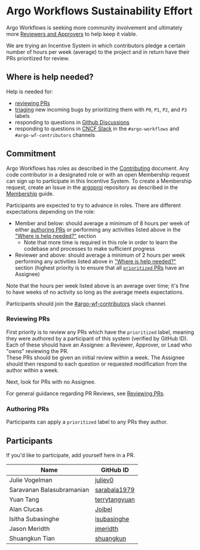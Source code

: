 # Argo Workflows Sustainability Effort

Argo Workflows is seeking more community involvement and ultimately more [Reviewers and Approvers](https://github.com/argoproj/argoproj/blob/main/community/membership.md) to help keep it viable. 

We are trying an Incentive System in which contributors pledge a certain number of hours per week (average) to the project and in return have their PRs prioritized for review.

## Where is help needed?

Help is needed for:
* [reviewing PRs](#reviewing-PRs)
* [triaging](../docs/CONTRIBUTING.md#triaging-bugs) new incoming bugs by prioritizing them with `P0`, `P1`, `P2`, and `P3` labels
* responding to questions in [Github Discussions](https://github.com/argoproj/argo-workflows/discussions)
* responding to questions in [CNCF Slack](https://argoproj.github.io/community/join-slack) in the `#argo-workflows` and `#argo-wf-contributors` channels 

## Commitment

Argo Workflows has roles as described in the [Contributing](../docs/CONTRIBUTING.md#roles) document.
Any code contributor in a designated role or with an open Membership request can sign up to participate in this Incentive System.
To create a Membership request, create an Issue in the [argoproj](https://github.com/argoproj/argoproj) repository as described in the [Membership](https://github.com/argoproj/argoproj/blob/main/community/membership.md) guide.

Participants are expected to try to advance in roles.
There are different expectations depending on the role:
- Member and below: should average a minimum of 8 hours per week of either [authoring PRs](../docs/CONTRIBUTING.md#authoring-prs) or performing any activities listed above in the ["Where is help needed?"](#where-is-help-needed) section
  - Note that more time is required in this role in order to learn the codebase and processes to make sufficient progress
- Reviewer and above: should average a minimum of 2 hours per week performing any activities listed above in ["Where is help needed?"](#where-is-help-needed) section (highest priority is to ensure that all [`prioritized` PRs](#authoring-prs) have an Assignee)

Note that the hours per week listed above is an average over time; it's fine to have weeks of no activity so long as the average meets expectations.

Participants should join the [#argo-wf-contributors](https://cloud-native.slack.com/archives/C0510EUH90V) slack channel.

### Reviewing PRs

First priority is to review any PRs which have the `prioritized` label, meaning they were authored by a participant of this system (verified by GitHub ID).
Each of these should have an Assignee: a Reviewer, Approver, or Lead who "owns" reviewing the PR.<br />
These PRs should be given an initial review within a week.
The Assignee should then respond to each question or requested modification from the author within a week.

Next, look for PRs with no Assignee. 

For general guidance regarding PR Reviews, see [Reviewing PRs](../CONTRIBUTING.md#reviewing-prs).

### Authoring PRs

Participants can apply a `prioritized` label to any PRs they author.

## Participants

If you'd like to participate, add yourself here in a PR.

| Name                      | GitHub ID                                               |
|---------------------------|---------------------------------------------------------|
| Julie Vogelman            | [juliev0](https://github.com/juliev0)                   |
| Saravanan Balasubramanian | [sarabala1979](https://github.com/sarabala1979)         |
| Yuan Tang                 | [terrytangyuan](https://github.com/terrytangyuan)       |
| Alan Clucas               | [Joibel](https://github.com/Joibel)                     |
| Isitha Subasinghe         | [isubasinghe](https://github.com/isubasinghe)           |
| Jason Meridth             | [jmeridth](https://github.com/jmeridth)                 |
| Shuangkun Tian            | [shuangkun](https://github.com/shuangkun)               |